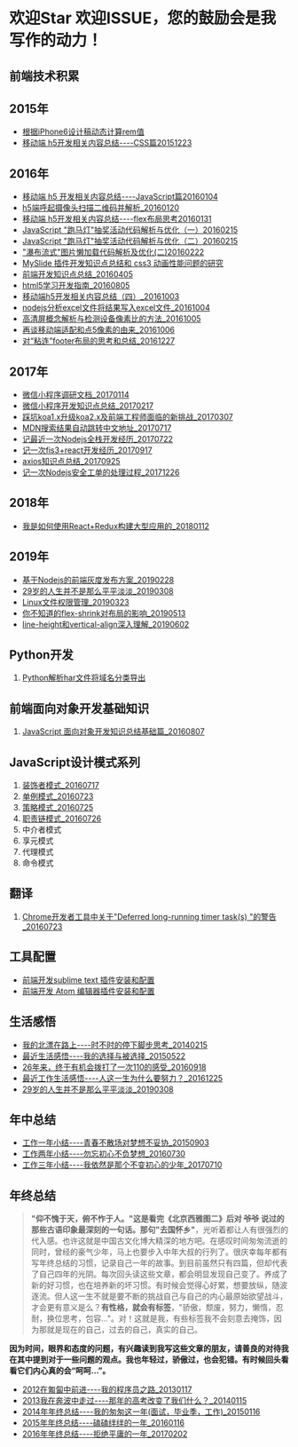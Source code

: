 # 欢迎Star 欢迎ISSUE，您的鼓励会是我写作的动力！


## 前端技术积累


## 2015年

- [根据iPhone6设计稿动态计算rem值](https://github.com/zhiqiang21/blog/issues/1)
- [移动端 h5开发相关内容总结----CSS篇20151223](https://github.com/zhiqiang21/blog/issues/2)



## 2016年

- [移动端 h5 开发相关内容总结----JavaScript篇20160104](https://github.com/zhiqiang21/blog/issues/3)
- [h5端呼起摄像头扫描二维码并解析_20160120](https://github.com/zhiqiang21/blog/issues/4)
- [移动端 h5开发相关内容总结----flex布局思考20160131](https://github.com/zhiqiang21/blog/issues/5)
- [JavaScript "跑马灯"抽奖活动代码解析与优化（一）20160215](https://github.com/zhiqiang21/blog/issues/6)
- [JavaScript "跑马灯"抽奖活动代码解析与优化（二）20160215](https://github.com/zhiqiang21/blog/issues/7)
- ["瀑布流式"图片懒加载代码解析及优化(二)20160222](https://github.com/zhiqiang21/blog/issues/11)
- [MySlide 插件开发知识点总结和 css3 动画性能问题的研究](https://github.com/zhiqiang21/blog/issues/12)
- [前端开发知识点总结_20160405](https://github.com/zhiqiang21/blog/issues/13)
- [html5学习开发指南_20160805](https://github.com/zhiqiang21/blog/issues/24)
- [移动端h5开发相关内容总结（四）_20161003](https://github.com/zhiqiang21/blog/issues/27)
- [nodejs分析excel文件将结果写入excel文件_20161004](https://github.com/zhiqiang21/blog/issues/28)
- [高清屏概念解析与检测设备像素比的方法_20161005](https://github.com/zhiqiang21/blog/issues/29)
- [再谈移动端适配和点5像素的由来_20161006](https://github.com/zhiqiang21/blog/issues/30)
- [对“粘连”footer布局的思考和总结_20161227](https://github.com/zhiqiang21/blog/issues/33)


## 2017年

- [微信小程序调研文档_20170114](https://github.com/zhiqiang21/blog/issues/34)
- [微信小程序开发知识点总结_20170217](https://github.com/zhiqiang21/blog/issues/36)
- [踩坑koa1.x升级koa2.x及前端工程师面临的新挑战_20170307](https://github.com/zhiqiang21/blog/issues/37)
- [MDN搜索结果自动跳转中文地址_20170717](https://github.com/zhiqiang21/blog/issues/38)
- [记最近一次Nodejs全栈开发经历_20170722](https://github.com/zhiqiang21/blog/issues/39)
- [记一次fis3+react开发经历_20170917](https://github.com/zhiqiang21/blog/issues/41)
- [axios知识点总结_20170925](https://github.com/zhiqiang21/blog/issues/42)
- [记一次Nodejs安全工单的处理过程_20171226](https://github.com/zhiqiang21/blog/issues/43)



## 2018年

- [我是如何使用React+Redux构建大型应用的_20180112](https://github.com/zhiqiang21/blog/issues/44)


## 2019年

- [基于Nodejs的前端灰度发布方案_20190228](https://github.com/zhiqiang21/blog/issues/45)
- [29岁的人生并不是那么平平淡淡_20190308](https://github.com/zhiqiang21/blog/issues/46)
- [Linux文件权限管理_20190323](https://github.com/zhiqiang21/blog/issues/47)
- [你不知道的flex-shrink对布局的影响_20190513](https://github.com/zhiqiang21/blog/issues/48)
- [line-height和vertical-align深入理解_20190602](https://github.com/zhiqiang21/blog/issues/49)

## Python开发

1. [Python解析har文件将域名分类导出](https://github.com/zhiqiang21/blog/issues/16)



## 前端面向对象开发基础知识

1. [JavaScript 面向对象开发知识总结基础篇_20160807](https://github.com/zhiqiang21/blog/issues/25)



## JavaScript设计模式系列

1. [装饰者模式_20160717](https://github.com/zhiqiang21/blog/issues/17)
2. [单例模式_20160723](https://github.com/zhiqiang21/blog/issues/18)
3. [策略模式_20160725](https://github.com/zhiqiang21/blog/issues/20)
4. [职责链模式_20160726](https://github.com/zhiqiang21/blog/issues/21)
5. 中介者模式
6. 享元模式
7. 代理模式
8. 命令模式



## 翻译

1. [Chrome开发者工具中关于"Deferred long-running timer task(s) "的警告_20160723](https://github.com/zhiqiang21/blog/issues/19)



## 工具配置

- [前端开发sublime text 插件安装和配置](https://github.com/zhiqiang21/blog/issues/10)
- [前端开发 Atom 编辑器插件安装和配置](https://github.com/zhiqiang21/MyToolsConfig/issues/1)



## 生活感悟

- [我的北漂在路上----时不时的停下脚步思考_20140215](http://blog.csdn.net/yisuowushinian/article/details/19244625)
- [最近生活感悟----我的选择与被选择_20150522](http://blog.csdn.net/yisuowushinian/article/details/45912683)
- [26年来，终于有机会拨打了一次110的感受_20160918](https://github.com/zhiqiang21/blog/issues/26)
- [最近工作生活感悟----人这一生为什么要努力？_20161225](https://github.com/zhiqiang21/blog/issues/32)
- [29岁的人生并不是那么平平淡淡_20190308](https://github.com/zhiqiang21/blog/issues/46)




## 年中总结

- [工作一年小结----青春不散场对梦想不妥协_20150903](https://github.com/zhiqiang21/blog/issues/8)
- [工作两年小结----勿忘初心不负梦想_20160730](https://github.com/zhiqiang21/blog/issues/22)
- [工作三年小结----我依然是那个不变初心的少年_20170710](https://github.com/zhiqiang21/blog/issues/40)



## 年终总结

> **"仰不愧于天，俯不怍于人。"**这是看完《北京西雅图二》后对 ~~爷爷~~ 说过的那些古语印象最深刻的一句话。那句**"去国怀乡"**，光听着都让人有很强烈的代入感。也许这就是中国古文化博大精深的地方吧。在感叹时间匆匆流逝的同时，曾经的豪气少年，马上也要步入中年大叔的行列了。很庆幸每年都有写年终总结的习惯，记录自己一年的故事。到目前虽然只有四篇，但却代表了自己四年的光阴。每次回头读这些文章，都会明显发现自己变了。养成了新的好习惯，也在培养新的坏习惯。有时候会觉得心好累，想要放纵，随波逐流。但人这一生不就是要不断的挑战自己与自己的内心最原始欲望战斗，才会更有意义是么？**有性格，就会有标签**，"骄傲，颓废，努力，懒惰，忍耐，换位思考，包容..."。对！这就是我，有些标签我不会刻意去掩饰，因为那就是现在的自己，过去的自己，真实的自己。

**因为时间，眼界和态度的问题，有兴趣读到我写这些文章的朋友，请善良的对待我在其中提到对于一些问题的观点。我也年轻过，骄傲过，也会犯错。有时候回头看看它们内心真的会“呵呵...”。**

- [2012在匍匐中前进----我的程序员之路_20130117](http://blog.csdn.net/yisuowushinian/article/details/8515109)
- [2013我在奔波中走过----那年的高考改变了我们什么？_20140115](http://blog.csdn.net/yisuowushinian/article/details/17887667)
- [2014年年终总结----我的匆匆这一年(面试，毕业季，工作)_20150116](http://blog.csdn.net/yisuowushinian/article/details/43131761)
- [2015年年终总结----磕磕绊绊的一年_20160116](https://github.com/zhiqiang21/blog/issues/9)
- [2016年年终总结----拒绝平庸的一年_20170202](https://github.com/zhiqiang21/blog/issues/35)
